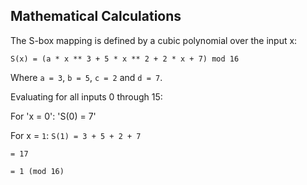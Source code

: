 ## Mathematical Calculations

The S-box mapping is defined by a cubic polynomial over the input x:

`S(x) = (a * x ** 3 + 5 * x ** 2 + 2 * x + 7) mod 16`

Where `a = 3`, `b = 5`, `c = 2` and `d = 7`.

Evaluating for all inputs 0 through 15:

For 'x = 0':
'S(0) = 7'

For x = `1`:
`S(1) = 3 + 5 + 2 + 7`

`= 17`

`= 1 (mod 16)`

